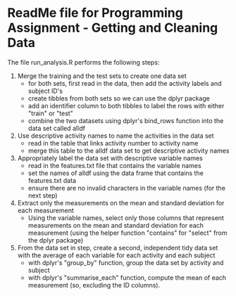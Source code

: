 # ReadMe file for Programming Assignment - Getting and Cleaning Data
The file run_analysis.R performs the following steps: 
1. Merge the training and the test sets to create one data set
    * for both sets, first read in the data, then add the activity labels and subject ID's 
    * create tibbles from both sets so we can use the dplyr package
    * add an identifier column to both tibbles to label the rows with either "train" or "test"
    * combine the two datasets using dplyr's bind_rows function into the data set called alldf
3. Use descriptive activity names to name the activities in the data set 
    * read in the table that links activity number to activity name
    * merge this table to the alldf data set to get descriptive activity names
4. Appropriately label the data set with descriptive variable names
    * read in the features.txt file that contains the variable names
    * set the names of alldf using the data frame that contains the features.txt data 
    * ensure there are no invalid characters in the variable names (for the next step) 
2. Extract only the measurements on the mean and standard deviation for each measurement 
    * Using the variable names, select only those columns that represent measurements on the mean and standard deviation for each measurement (using the helper function "contains" for "select" from the dplyr package)
5. From the data set in step, create a second, independent tidy data set with the average of each variable for each activity and each subject
    * with dplyr's "group_by" function, group the data set by activity and subject
    * with dplyr's "summarise_each" function, compute the mean of each measurement (so, excluding the ID columns). 
